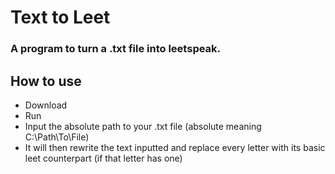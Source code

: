 # Text to Leet
### A program to turn a .txt file into leetspeak.

## How to use
- Download
- Run
- Input the absolute path to your .txt file (absolute meaning  C:\Path\To\File)
- It will then rewrite the text inputted and replace every letter with its basic leet counterpart (if that letter has one)

